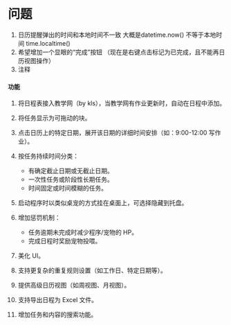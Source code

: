 # 问题
1. 日历提醒弹出的时间和本地时间不一致
大概是datetime.now() 不等于本地时间 time.localtime()
2. 希望增加一个显眼的“完成”按钮 （现在是右键点击标记为已完成，且不能再日历视图操作）
3. 注释

#### 功能
1. 将日程表接入教学网（by kls），当教学网有作业更新时，自动在日程中添加。
2. 将任务显示为可拖动的块。
3. 点击日历上的特定日期，展开该日期的详细时间安排（如：9:00-12:00 写作业）。
4. 按任务持续时间分类：
   - 有确定截止日期或无截止日期。
   - 一次性任务或阶段性长期任务。
   - 时间固定或时间模糊的任务。
5. 启动程序时以类似桌宠的方式挂在桌面上，可选择隐藏到托盘。
6. 增加惩罚机制：
   - 任务逾期未完成时减少程序/宠物的 HP。
   - 完成日程时奖励宠物投喂。
7. 美化 UI。


8. 支持更复杂的重复规则设置（如工作日、特定日期等）。
9.  提供高级日历视图（如周视图、月视图）。
10. 支持导出日程为 Excel 文件。
11. 增加任务和内容的搜索功能。